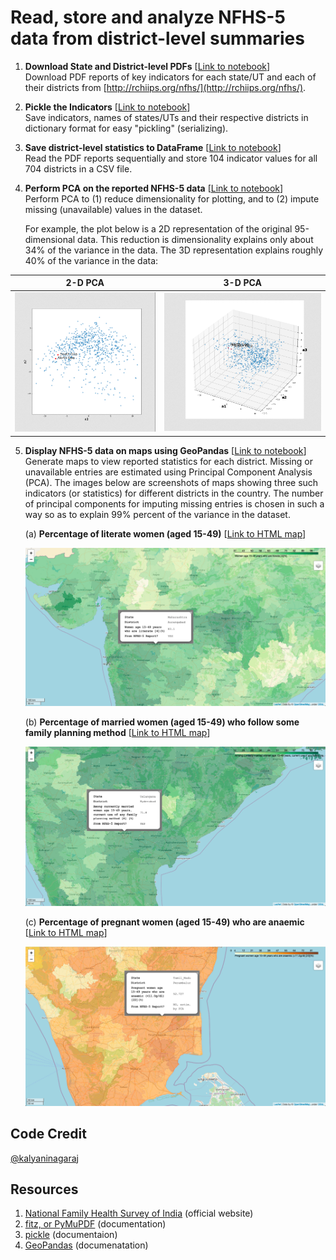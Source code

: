 # Read, store and analyze NFHS-5 data from district-level summaries

1. __Download State and District-level PDFs__ [[Link to notebook](https://nbviewer.org/github/kalyaninagaraj/NFHS5/blob/main/DownloadPDFs.ipynb)]  
   Download PDF reports of key indicators for each state/UT and each of their districts from [http://rchiips.org/nfhs/](http://rchiips.org/nfhs/).
   
2. __Pickle the Indicators__ [[Link to notebook](https://nbviewer.org/github/kalyaninagaraj/NFHS5/blob/main/PickleIndicators.ipynb)]  
   Save indicators, names of states/UTs and their respective districts in dictionary format for easy "pickling" (serializing).  
   
3. __Save district-level statistics to DataFrame__ [[Link to notebook](https://nbviewer.org/github/kalyaninagaraj/NFHS5/blob/main/WriteToDataFrame.ipynb)]  
   Read the PDF reports sequentially and store 104 indicator values for all 704 districts in a CSV file.
   
4. __Perform PCA on the reported NFHS-5 data__ [[Link to notebook]()]  
   Perform PCA to (1) reduce dimensionality for plotting, and to (2) impute missing (unavailable) values in the dataset. 
   
   For example, the plot below is a 2D representation of the original 95-dimensional data. This reduction is dimensionality explains only about 34% of the variance in the data. The 3D representation explains roughly 40% of the variance in the data:  
   
|   2-D PCA                 |  3-D PCA                   |
|:-------------------------:|:-------------------------: |
| ![2D-PCA](IMAGES/2D-PCA.png) |  ![3D-PCA](IMAGES/3D-PCA.png) |
      
   
5. __Display NFHS-5 data on maps using GeoPandas__ [[Link to notebook]()]  
   Generate maps to view reported statistics for each district. Missing or unavailable entries are estimated using Principal Component Analysis (PCA). The images below are screenshots of maps showing three such indicators (or statistics) for different districts in the country. The number of principal components for imputing missing entries is chosen in such a way so as to explain 99% percent of the variance in the dataset. 
   
   (a) __Percentage of literate women (aged 15-49)__ [[Link to HTML map](https://github.com/kalyaninagaraj/NFHS5/blob/main/MAPS/Q14.html)]  
   
   ![Q14](IMAGES/Q14.png)   
   
   (b) __Percentage of married women (aged 15-49) who follow some family planning method__ [[Link to HTML map](https://github.com/kalyaninagaraj/NFHS5/blob/main/MAPS/Q20.html)]  
   
   ![Q20](IMAGES/Q20.png)  
   
   (c) __Percentage of pregnant women (aged 15-49) who are anaemic__ [[Link to HTML map](https://github.com/kalyaninagaraj/NFHS5/blob/main/MAPS/Q83.html)] 
   
   ![Q83](IMAGES/Q83.png)  
   
  
## Code Credit
[@kalyaninagaraj](https://github.com/kalyaninagaraj/)

## Resources
1. [National Family Health Survey of India](http://rchiips.org/nfhs/factsheet_NFHS-5.shtml) (official website)
2. [fitz, or PyMuPDF](https://pymupdf.readthedocs.io/en/latest/intro.html) (documentation)
3. [pickle](https://docs.python.org/3/library/pickle.html) (documentaion)
4. [GeoPandas](https://geopandas.org) (documenatation)
